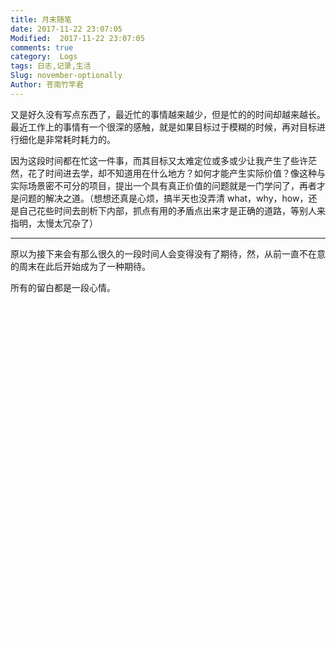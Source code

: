 ```yaml
---
title: 月末随笔
date: 2017-11-22 23:07:05
Modified:  2017-11-22 23:07:05
comments: true
category:  Logs
tags: 日志,记录,生活
Slug: november-optionally
Author: 苍南竹竿君
---
```

又是好久没有写点东西了，最近忙的事情越来越少，但是忙的的时间却越来越长。最近工作上的事情有一个很深的感触，就是如果目标过于模糊的时候，再对目标进行细化是非常耗时耗力的。  

因为这段时间都在忙这一件事，而其目标又太难定位或多或少让我产生了些许茫然，花了时间进去学，却不知道用在什么地方？如何才能产生实际价值？像这种与实际场景密不可分的项目，提出一个具有真正价值的问题就是一门学问了，再者才是问题的解决之道。（想想还真是心烦，搞半天也没弄清 what，why，how，还是自己花些时间去剖析下内部，抓点有用的矛盾点出来才是正确的道路，等别人来指明，太慢太冗杂了）<!--more-->  

---
原以为接下来会有那么很久的一段时间人会变得没有了期待，然，从前一直不在意的周末在此后开始成为了一种期待。  

所有的留白都是一段心情。
<font color=white>
《爱》——罗伊·克里夫特  

我爱你  
不光因为你的样子  
还因为  
和你在一起时  
我的样子

我爱你  
不光因为你为我而做的事  
还因为  
为了你  
我能做成的事  

我爱你  
因为你能唤出  
我最真的那部分  

我爱你  
因为你穿越我心灵的旷野  
如同阳光穿透水晶般容易  
我的傻气  
我的弱点  
在你的目光里几乎不存在  
而我心里最美丽的地方  
却被你的光芒照的通亮  
别人都不曾费心走那么远  
别人都觉得寻找太麻烦  
所以没人发现过我的美丽  
所以没人到过这里  
</font>  